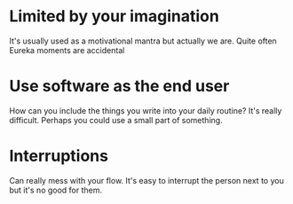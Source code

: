 # Limited by your imagination 

It's usually used as a motivational mantra but actually we are. Quite often
Eureka moments are accidental

# Use software as the end user

How can you include the things you write into your daily routine? It's really
difficult. Perhaps you could use a small part of something.

# Interruptions 

Can really mess with your flow. It's easy to interrupt the person next to you
but it's no good for them.
